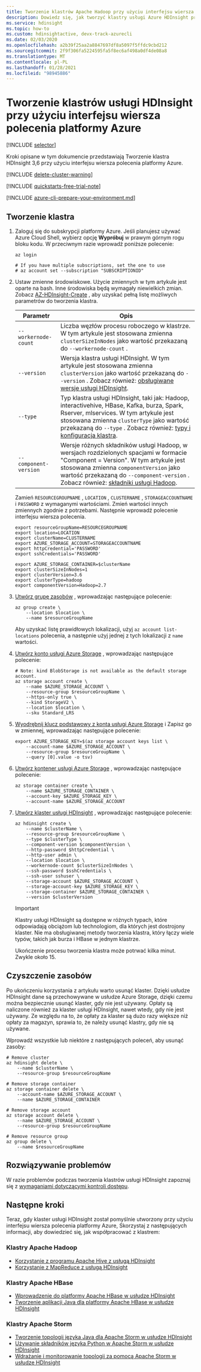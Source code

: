 ```yaml
---
title: Tworzenie klastrów Apache Hadoop przy użyciu interfejsu wiersza polecenia platformy Azure — Azure HDInsight
description: Dowiedz się, jak tworzyć klastry usługi Azure HDInsight przy użyciu międzyplatformowego interfejsu wiersza polecenia platformy Azure.
ms.service: hdinsight
ms.topic: how-to
ms.custom: hdinsightactive, devx-track-azurecli
ms.date: 02/03/2020
ms.openlocfilehash: a2b39f25aa2a8847697df8a5097f5ffdc9cbd212
ms.sourcegitcommit: 2f9f306fa5224595fa5f8ec6af498a0df4de08a8
ms.translationtype: MT
ms.contentlocale: pl-PL
ms.lasthandoff: 01/28/2021
ms.locfileid: "98945886"
---
```

# <a name="create-hdinsight-clusters-using-the-azure-cli"></a>Tworzenie klastrów usługi HDInsight przy użyciu interfejsu wiersza polecenia platformy Azure

[!INCLUDE [selector](../../includes/hdinsight-create-linux-cluster-selector.md)]

Kroki opisane w tym dokumencie przedstawiają Tworzenie klastra HDInsight 3,6 przy użyciu interfejsu wiersza polecenia platformy Azure.

[!INCLUDE [delete-cluster-warning](../../includes/hdinsight-delete-cluster-warning.md)]

[!INCLUDE [quickstarts-free-trial-note](../../includes/quickstarts-free-trial-note.md)]

[!INCLUDE [azure-cli-prepare-your-environment.md](../../includes/azure-cli-prepare-your-environment.md)]

## <a name="create-a-cluster"></a>Tworzenie klastra

1. Zaloguj się do subskrypcji platformy Azure. Jeśli planujesz używać Azure Cloud Shell, wybierz opcję **Wypróbuj** w prawym górnym rogu bloku kodu. W przeciwnym razie wprowadź poniższe polecenie:

    ```azurecli-interactive
    az login

    # If you have multiple subscriptions, set the one to use
    # az account set --subscription "SUBSCRIPTIONID"
    ```

2. Ustaw zmienne środowiskowe. Użycie zmiennych w tym artykule jest oparte na bash. Inne środowiska będą wymagały niewielkich zmian. Zobacz [AZ-HDInsight-Create](/cli/azure/hdinsight#az-hdinsight-create) , aby uzyskać pełną listę możliwych parametrów do tworzenia klastra.

    |Parametr | Opis |
    |---|---|
    |`--workernode-count`| Liczba węzłów procesu roboczego w klastrze. W tym artykule jest stosowana zmienna `clusterSizeInNodes` jako wartość przekazaną do `--workernode-count` . |
    |`--version`| Wersja klastra usługi HDInsight. W tym artykule jest stosowana zmienna `clusterVersion` jako wartość przekazaną do `--version` . Zobacz również: [obsługiwane wersje usługi HDInsight](./hdinsight-component-versioning.md#supported-hdinsight-versions).|
    |`--type`| Typ klastra usługi HDInsight, taki jak: Hadoop, interactivehive, HBase, Kafka, burza, Spark, Rserver, mlservices.  W tym artykule jest stosowana zmienna `clusterType` jako wartość przekazaną do `--type` . Zobacz również: [typy i konfiguracja klastra](./hdinsight-hadoop-provision-linux-clusters.md#cluster-type).|
    |`--component-version`|Wersje różnych składników usługi Hadoop, w wersjach rozdzielonych spacjami w formacie "Component = Version". W tym artykule jest stosowana zmienna `componentVersion` jako wartość przekazaną do `--component-version` . Zobacz również: [składniki usługi Hadoop](./hdinsight-component-versioning.md#apache-components-available-with-different-hdinsight-versions).|

    Zamień `RESOURCEGROUPNAME` , `LOCATION` , `CLUSTERNAME` , `STORAGEACCOUNTNAME` i `PASSWORD` z wymaganymi wartościami. Zmień wartości innych zmiennych zgodnie z potrzebami. Następnie wprowadź polecenie interfejsu wiersza polecenia.

    ```azurecli-interactive
    export resourceGroupName=RESOURCEGROUPNAME
    export location=LOCATION
    export clusterName=CLUSTERNAME
    export AZURE_STORAGE_ACCOUNT=STORAGEACCOUNTNAME
    export httpCredential='PASSWORD'
    export sshCredentials='PASSWORD'

    export AZURE_STORAGE_CONTAINER=$clusterName
    export clusterSizeInNodes=1
    export clusterVersion=3.6
    export clusterType=hadoop
    export componentVersion=Hadoop=2.7
    ```

3. [Utwórz grupę zasobów](/cli/azure/group#az-group-create) , wprowadzając następujące polecenie:

    ```azurecli-interactive
    az group create \
        --location $location \
        --name $resourceGroupName
    ```

    Aby uzyskać listę prawidłowych lokalizacji, użyj `az account list-locations` polecenia, a następnie użyj jednej z tych lokalizacji z `name` wartości.

4. [Utwórz konto usługi Azure Storage](/cli/azure/storage/account#az-storage-account-create) , wprowadzając następujące polecenie:

    ```azurecli-interactive
    # Note: kind BlobStorage is not available as the default storage account.
    az storage account create \
        --name $AZURE_STORAGE_ACCOUNT \
        --resource-group $resourceGroupName \
        --https-only true \
        --kind StorageV2 \
        --location $location \
        --sku Standard_LRS
    ```

5. [Wyodrębnij klucz podstawowy z konta usługi Azure Storage](/cli/azure/storage/account/keys#az-storage-account-keys-list) i Zapisz go w zmiennej, wprowadzając następujące polecenie:

    ```azurecli-interactive
    export AZURE_STORAGE_KEY=$(az storage account keys list \
        --account-name $AZURE_STORAGE_ACCOUNT \
        --resource-group $resourceGroupName \
        --query [0].value -o tsv)
    ```

6. [Utwórz kontener usługi Azure Storage](/cli/azure/storage/container#az-storage-container-create) , wprowadzając następujące polecenie:

    ```azurecli-interactive
    az storage container create \
        --name $AZURE_STORAGE_CONTAINER \
        --account-key $AZURE_STORAGE_KEY \
        --account-name $AZURE_STORAGE_ACCOUNT
    ```

7. [Utwórz klaster usługi HDInsight](/cli/azure/hdinsight#az-hdinsight-create) , wprowadzając następujące polecenie:

    ```azurecli-interactive
    az hdinsight create \
        --name $clusterName \
        --resource-group $resourceGroupName \
        --type $clusterType \
        --component-version $componentVersion \
        --http-password $httpCredential \
        --http-user admin \
        --location $location \
        --workernode-count $clusterSizeInNodes \
        --ssh-password $sshCredentials \
        --ssh-user sshuser \
        --storage-account $AZURE_STORAGE_ACCOUNT \
        --storage-account-key $AZURE_STORAGE_KEY \
        --storage-container $AZURE_STORAGE_CONTAINER \
        --version $clusterVersion
    ```

    > [!IMPORTANT]  
    > Klastry usługi HDInsight są dostępne w różnych typach, które odpowiadają obciążom lub technologiom, dla których jest dostrojony klaster. Nie ma obsługiwanej metody tworzenia klastra, który łączy wiele typów, takich jak burza i HBase w jednym klastrze.

    Ukończenie procesu tworzenia klastra może potrwać kilka minut. Zwykle około 15.

## <a name="clean-up-resources"></a>Czyszczenie zasobów

Po ukończeniu korzystania z artykułu warto usunąć klaster. Dzięki usłudze HDInsight dane są przechowywane w usłudze Azure Storage, dzięki czemu można bezpiecznie usunąć klaster, gdy nie jest używany. Opłaty są naliczone również za klaster usługi HDInsight, nawet wtedy, gdy nie jest używany. Ze względu na to, że opłaty za klaster są dużo razy większe niż opłaty za magazyn, sprawia to, że należy usunąć klastry, gdy nie są używane.

Wprowadź wszystkie lub niektóre z następujących poleceń, aby usunąć zasoby:

```azurecli-interactive
# Remove cluster
az hdinsight delete \
    --name $clusterName \
    --resource-group $resourceGroupName

# Remove storage container
az storage container delete \
    --account-name $AZURE_STORAGE_ACCOUNT \
    --name $AZURE_STORAGE_CONTAINER

# Remove storage account
az storage account delete \
    --name $AZURE_STORAGE_ACCOUNT \
    --resource-group $resourceGroupName

# Remove resource group
az group delete \
    --name $resourceGroupName
```

## <a name="troubleshoot"></a>Rozwiązywanie problemów

W razie problemów podczas tworzenia klastrów usługi HDInsight zapoznaj się z [wymaganiami dotyczącymi kontroli dostępu](./hdinsight-hadoop-customize-cluster-linux.md#access-control).

## <a name="next-steps"></a>Następne kroki

Teraz, gdy klaster usługi HDInsight został pomyślnie utworzony przy użyciu interfejsu wiersza polecenia platformy Azure, Skorzystaj z następujących informacji, aby dowiedzieć się, jak współpracować z klastrem:

### <a name="apache-hadoop-clusters"></a>Klastry Apache Hadoop

* [Korzystanie z programu Apache Hive z usługą HDInsight](hadoop/hdinsight-use-hive.md)
* [Korzystanie z MapReduce z usługą HDInsight](hadoop/hdinsight-use-mapreduce.md)

### <a name="apache-hbase-clusters"></a>Klastry Apache HBase

* [Wprowadzenie do platformy Apache HBase w usłudze HDInsight](hbase/apache-hbase-tutorial-get-started-linux.md)
* [Tworzenie aplikacji Java dla platformy Apache HBase w usłudze HDInsight](hbase/apache-hbase-build-java-maven-linux.md)

### <a name="apache-storm-clusters"></a>Klastry Apache Storm

* [Tworzenie topologii języka Java dla Apache Storm w usłudze HDInsight](storm/apache-storm-develop-java-topology.md)
* [Używanie składników języka Python w Apache Storm w usłudze HDInsight](storm/apache-storm-develop-python-topology.md)
* [Wdrażanie i monitorowanie topologii za pomocą Apache Storm w usłudze HDInsight](storm/apache-storm-deploy-monitor-topology-linux.md)

